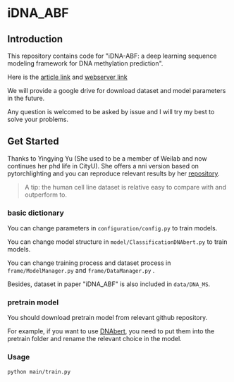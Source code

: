 # iDNA_ABF

## Introduction

This repository contains code for "iDNA-ABF: a deep learning sequence modeling framework for DNA methylation prediction".

Here is the [article link](https://genomebiology.biomedcentral.com/articles/10.1186/s13059-022-02780-1) and [webserver link](https://server.wei-group.net/idnaabf)

We will provide a google drive for download dataset and model parameters in the future. 

Any question is welcomed to be asked by issue and I will try my best to solve your problems.

## Get Started

Thanks to Yingying Yu (She used to be a member of Weilab and now continues her phd life in CityU). She offers a nni version based on pytorchlighting and you can reproduce relevant results by her [repository](https://github.com/YUYING07/iDNA-ABF-automl).

>A tip: the human cell line dataset is relative easy to compare with and outperform to.

### basic dictionary
You can change parameters in `configuration/config.py` to train models.

You can change model structure in `model/ClassificationDNAbert.py` to train models.

You can change training process and dataset process in `frame/ModelManager.py` and `frame/DataManager.py` .

Besides, dataset in paper "iDNA_ABF" is also included in `data/DNA_MS`.

### pretrain model
You should download pretrain model from relevant github repository.

For example, if you want to use [DNAbert](https://github.com/jerryji1993/DNABERT), you need to put them into the pretrain folder and rename the relevant choice in the model.

### Usage

``python main/train.py``